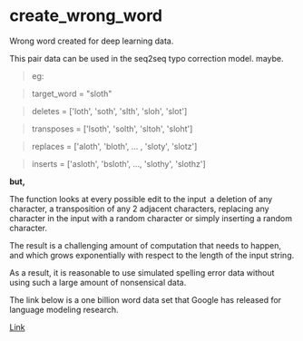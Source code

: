 # create_wrong_word

Wrong word created for deep learning data.

This pair data can be used in the seq2seq typo correction model. maybe.



>eg:

>target_word = "sloth"

>deletes = ['loth', 'soth', 'slth', 'sloh', 'slot']

>transposes = ['lsoth', 'solth', 'sltoh', 'sloht']

>replaces = ['aloth', 'bloth', ... , 'sloty', 'slotz']

>inserts = ['asloth', 'bsloth', ..., 'slothy', 'slothz']



**but,**

The function looks at every possible edit to the input   a deletion of any character, a transposition of any 2 adjacent characters, replacing any character in the input with a random character or simply inserting a random character.

The result is a challenging amount of computation that needs to happen, and which grows exponentially with respect to the length of the input string.

As a result, it is reasonable to use simulated spelling error data without using such a large amount of nonsensical data.

The link below is a one billion word data set that Google has released for language modeling research.


[Link](https://ai.google/research/pubs/pub41880)
